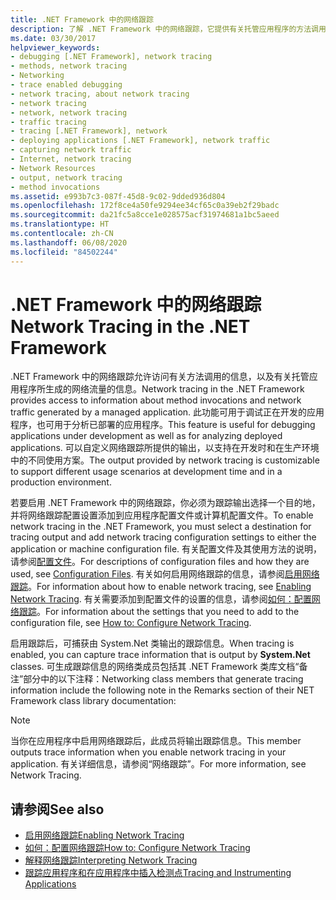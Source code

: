 ```yaml
---
title: .NET Framework 中的网络跟踪
description: 了解 .NET Framework 中的网络跟踪，它提供有关托管应用程序的方法调用和网络流量的信息。
ms.date: 03/30/2017
helpviewer_keywords:
- debugging [.NET Framework], network tracing
- methods, network tracing
- Networking
- trace enabled debugging
- network tracing, about network tracing
- network tracing
- network, network tracing
- traffic tracing
- tracing [.NET Framework], network
- deploying applications [.NET Framework], network traffic
- capturing network traffic
- Internet, network tracing
- Network Resources
- output, network tracing
- method invocations
ms.assetid: e993b7c3-087f-45d8-9c02-9dded936d804
ms.openlocfilehash: 172f8ce4a50fe9294ee34cf65c0a39eb2f29badc
ms.sourcegitcommit: da21fc5a8cce1e028575acf31974681a1bc5aeed
ms.translationtype: HT
ms.contentlocale: zh-CN
ms.lasthandoff: 06/08/2020
ms.locfileid: "84502244"
---
```

# <a name="network-tracing-in-the-net-framework"></a><span data-ttu-id="5553e-103">.NET Framework 中的网络跟踪</span><span class="sxs-lookup"><span data-stu-id="5553e-103">Network Tracing in the .NET Framework</span></span>
<span data-ttu-id="5553e-104">.NET Framework 中的网络跟踪允许访问有关方法调用的信息，以及有关托管应用程序所生成的网络流量的信息。</span><span class="sxs-lookup"><span data-stu-id="5553e-104">Network tracing in the .NET Framework provides access to information about method invocations and network traffic generated by a managed application.</span></span> <span data-ttu-id="5553e-105">此功能可用于调试正在开发的应用程序，也可用于分析已部署的应用程序。</span><span class="sxs-lookup"><span data-stu-id="5553e-105">This feature is useful for debugging applications under development as well as for analyzing deployed applications.</span></span> <span data-ttu-id="5553e-106">可以自定义网络跟踪所提供的输出，以支持在开发时和在生产环境中的不同使用方案。</span><span class="sxs-lookup"><span data-stu-id="5553e-106">The output provided by network tracing is customizable to support different usage scenarios at development time and in a production environment.</span></span>  
  
 <span data-ttu-id="5553e-107">若要启用 .NET Framework 中的网络跟踪，你必须为跟踪输出选择一个目的地，并将网络跟踪配置设置添加到应用程序配置文件或计算机配置文件。</span><span class="sxs-lookup"><span data-stu-id="5553e-107">To enable network tracing in the .NET Framework, you must select a destination for tracing output and add network tracing configuration settings to either the application or machine configuration file.</span></span> <span data-ttu-id="5553e-108">有关配置文件及其使用方法的说明，请参阅[配置文件](../configure-apps/index.md)。</span><span class="sxs-lookup"><span data-stu-id="5553e-108">For descriptions of configuration files and how they are used, see [Configuration Files](../configure-apps/index.md).</span></span> <span data-ttu-id="5553e-109">有关如何启用网络跟踪的信息，请参阅[启用网络跟踪](enabling-network-tracing.md)。</span><span class="sxs-lookup"><span data-stu-id="5553e-109">For information about how to enable network tracing, see [Enabling Network Tracing](enabling-network-tracing.md).</span></span> <span data-ttu-id="5553e-110">有关需要添加到配置文件的设置的信息，请参阅[如何：配置网络跟踪](how-to-configure-network-tracing.md)。</span><span class="sxs-lookup"><span data-stu-id="5553e-110">For information about the settings that you need to add to the configuration file, see [How to: Configure Network Tracing](how-to-configure-network-tracing.md).</span></span>  
  
 <span data-ttu-id="5553e-111">启用跟踪后，可捕获由 System.Net 类输出的跟踪信息。</span><span class="sxs-lookup"><span data-stu-id="5553e-111">When tracing is enabled, you can capture trace information that is output by **System.Net** classes.</span></span> <span data-ttu-id="5553e-112">可生成跟踪信息的网络类成员包括其 .NET Framework 类库文档“备注”部分中的以下注释：</span><span class="sxs-lookup"><span data-stu-id="5553e-112">Networking class members that generate tracing information include the following note in the Remarks section of their NET Framework class library documentation:</span></span>  
  
> [!NOTE]
> <span data-ttu-id="5553e-113">当你在应用程序中启用网络跟踪后，此成员将输出跟踪信息。</span><span class="sxs-lookup"><span data-stu-id="5553e-113">This member outputs trace information when you enable network tracing in your application.</span></span> <span data-ttu-id="5553e-114">有关详细信息，请参阅“网络跟踪”。</span><span class="sxs-lookup"><span data-stu-id="5553e-114">For more information, see Network Tracing.</span></span>  
  
## <a name="see-also"></a><span data-ttu-id="5553e-115">请参阅</span><span class="sxs-lookup"><span data-stu-id="5553e-115">See also</span></span>

- [<span data-ttu-id="5553e-116">启用网络跟踪</span><span class="sxs-lookup"><span data-stu-id="5553e-116">Enabling Network Tracing</span></span>](enabling-network-tracing.md)
- [<span data-ttu-id="5553e-117">如何：配置网络跟踪</span><span class="sxs-lookup"><span data-stu-id="5553e-117">How to: Configure Network Tracing</span></span>](how-to-configure-network-tracing.md)
- [<span data-ttu-id="5553e-118">解释网络跟踪</span><span class="sxs-lookup"><span data-stu-id="5553e-118">Interpreting Network Tracing</span></span>](interpreting-network-tracing.md)
- [<span data-ttu-id="5553e-119">跟踪应用程序和在应用程序中插入检测点</span><span class="sxs-lookup"><span data-stu-id="5553e-119">Tracing and Instrumenting Applications</span></span>](../debug-trace-profile/tracing-and-instrumenting-applications.md)
